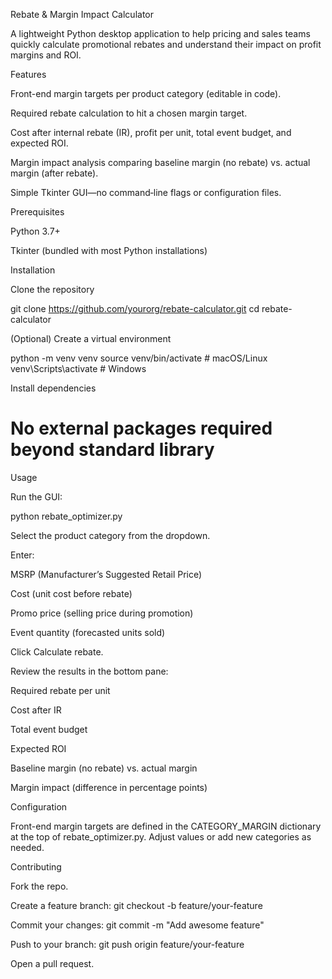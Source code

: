Rebate & Margin Impact Calculator

A lightweight Python desktop application to help pricing and sales teams quickly calculate promotional rebates and understand their impact on profit margins and ROI.

Features

Front-end margin targets per product category (editable in code).

Required rebate calculation to hit a chosen margin target.

Cost after internal rebate (IR), profit per unit, total event budget, and expected ROI.

Margin impact analysis comparing baseline margin (no rebate) vs. actual margin (after rebate).

Simple Tkinter GUI—no command‑line flags or configuration files.

Prerequisites

Python 3.7+

Tkinter (bundled with most Python installations)

Installation

Clone the repository

git clone https://github.com/yourorg/rebate-calculator.git
cd rebate-calculator

(Optional) Create a virtual environment

python -m venv venv
source venv/bin/activate   # macOS/Linux
venv\Scripts\activate    # Windows

Install dependencies

# No external packages required beyond standard library

Usage

Run the GUI:

python rebate_optimizer.py

Select the product category from the dropdown.

Enter:

MSRP (Manufacturer’s Suggested Retail Price)

Cost (unit cost before rebate)

Promo price (selling price during promotion)

Event quantity (forecasted units sold)

Click Calculate rebate.

Review the results in the bottom pane:

Required rebate per unit

Cost after IR

Total event budget

Expected ROI

Baseline margin (no rebate) vs. actual margin

Margin impact (difference in percentage points)

Configuration

Front-end margin targets are defined in the CATEGORY_MARGIN dictionary at the top of rebate_optimizer.py. Adjust values or add new categories as needed.

Contributing

Fork the repo.

Create a feature branch: git checkout -b feature/your-feature

Commit your changes: git commit -m "Add awesome feature"

Push to your branch: git push origin feature/your-feature

Open a pull request.
